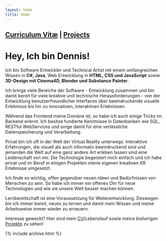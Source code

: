 ```yaml
---
layout: home
title: Home
---
```


## [Curriculum Vitæ](cv) | [Projects](projects)

# Hey, Ich bin Dennis!

Ich bin Software Entwickler und Technical Artist mit einem umfangreichen Wissen in **C#, Java**, Web Entwicklung in **HTML, CSS und JavaScript** sowie **3D-Design mit Cinema4D, Blender und Substance Painter**. 

Ich bringe viele Bereiche der Software - Entwicklung zusammen und bin damit bereit für viele kreative und technische Herausforderungen - von der Entwicklung benutzerfreundlicher Interfaces über beeindruckende visuelle Erlebnisse bis hin zu innovativen, interaktiven Erlebnissen. 

Während das Frontend meine Domäne ist, so habe ich auch einige Tricks im Backend erlernt. Ich besitze fundierte Kenntnisse in Datenbanken wie SQL, RESTful WebServices und sorge damit für eine verlässliche Datenspeicherung und Verarbeitung.

Privat bin ich oft in der Welt der Virtual Reality unterwegs. Interaktive Erfahrungen, die visuell als auch informativ beeindruckend sind und jemanden die Welt auf eine ganz andere Art erleben lassen sind eine Leidenschaft von mir. Die Technologie begeistert mich einfach und ich habe privat und im Beruf in einigen Projekten meine eigenen kreativen XR Erlebnisse umgesetzt.

Ich finde es wichtig, offen gegenüber neuen Ideen und Bedürfnissen von Menschen zu sein. So habe ich immer ein offenes Ohr für neue Technologien und wie sie unsere Welt besser machen können.

Lernbereitschaft ist eine Voraussetzung für Weiterentwicklung. Deswegen bin ich immer bereit, neues zu lernen und damit mein Wissen und meine Arbeitsweise immer wieder zu erneuern.

Interesse geweckt? Hier sind mein [CV](cv)/Lebenslauf sowie meine bisherigen [Projekte](projects) zu sehen!

{% include archive.html %}
